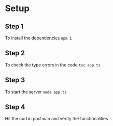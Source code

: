 # Setup

## Step 1
To install the dependencies `npm i`

## Step 2
To check the type errors in the code `tsc app.ts`

## Step 3
To start the server `node app.ts`

## Step 4
Hit the curl in postman and verify the functionalities


